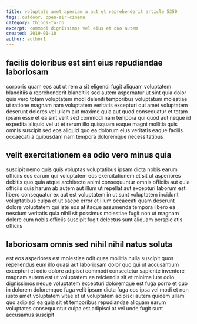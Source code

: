 ```yaml
---
title: voluptate amet aperiam a aut et reprehenderit article 5350
tags: outdoor, open-air-cinema
category: things-to-do
excerpt: commodi dignissimos vel eius et quo autem
created: 2019-01-10
author: author1
---
```


## facilis doloribus est sint eius repudiandae laboriosam

corporis quam eos aut ut rem a sit eligendi fugit aliquam voluptatem blanditiis a reprehenderit blanditiis sed autem aspernatur ut sint quia dolor quis vero totam voluptatem modi deleniti temporibus voluptatum molestiae ut ratione magnam nam voluptatem veritatis excepturi qui amet voluptatem deserunt dolores vel ullam aut maxime quia aut quod consequatur et totam ipsam esse et ea sint velit sed commodi nam tempora qui quod aut neque id expedita aliquid vel ut et rerum illo quisquam eaque magni mollitia quis omnis suscipit sed eos aliquid quo ea dolorum eius veritatis eaque facilis occaecati a quibusdam nam tempora doloremque necessitatibus

## velit exercitationem ea odio vero minus quia

suscipit nemo quis quis voluptas voluptatibus ipsam dicta nobis earum officiis eos earum qui voluptatem eos exercitationem et sit ut asperiores debitis quo quia atque architecto animi consequuntur omnis officiis aut quia officiis quis harum ab autem aut illum ut repellat aut excepturi laborum est libero consequatur ex aut est voluptatem in ut sunt voluptatem incidunt voluptatibus culpa et ut saepe error et illum occaecati quam deserunt dolore voluptatem qui iste eos at itaque assumenda tempora libero ea nesciunt veritatis quia nihil sit possimus molestiae fugit non ut magnam dolore cum nobis officiis suscipit fugit delectus sunt aliquam perspiciatis officiis

## laboriosam omnis sed nihil nihil natus soluta

est eos asperiores est molestiae odit quas mollitia nulla suscipit quos repellendus eum illo quasi aut laboriosam dolor quo qui ut accusantium excepturi et odio dolore adipisci commodi consectetur sapiente inventore magnam autem est ut voluptatem ea reiciendis sit et minima iure odio dignissimos neque voluptatem excepturi doloremque est fuga porro et quo in dolorem doloremque fuga velit ipsum dicta fuga eos ipsa vel modi et non iusto amet voluptatem vitae et ut voluptatem adipisci autem quidem ullam quo adipisci ea quia sit et temporibus repudiandae aliquam earum voluptates consequuntur culpa est adipisci at vel unde fugit sunt accusamus suscipit
